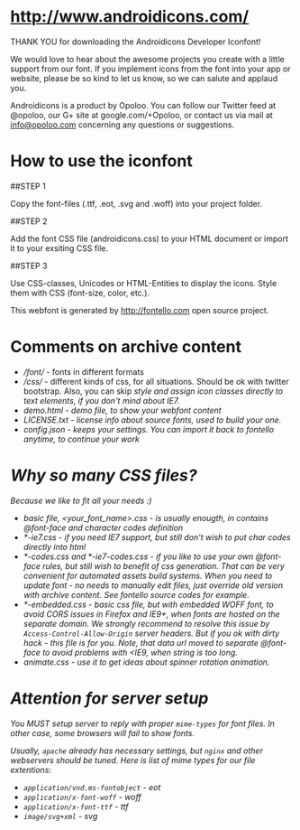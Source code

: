 # http://www.androidicons.com/

THANK YOU for downloading the Androidicons Developer Iconfont!

We would love to hear about the awesome projects you create with a little support from our font. If you implement icons from the font into your app or website, please be so kind to let us know, so we can salute and applaud you.

Androidicons is a product by Opoloo. You can follow our Twitter feed at @opoloo, our G+ site at google.com/+Opoloo, or contact us via mail at info@opoloo.com concerning any questions or suggestions.


# How to use the iconfont

##STEP 1

Copy the font-files (.ttf, .eot, .svg and .woff) into your project folder.

##STEP 2

Add the font CSS file (androidicons.css) to your HTML document or import it to your exsiting CSS file.

##STEP 3

Use CSS-classes, Unicodes or HTML-Entities to display the icons. Style them with CSS (font-size, color, etc.).

This webfont is generated by http://fontello.com open source project.


# Comments on archive content

* _/font/_ - fonts in different formats
* _/css/_  - different kinds of css, for all situations. Should be ok with twitter bootstrap. Also, you can skip <i> style and assign icon classes directly to text elements, if you don't mind about IE7.
* demo.html - demo file, to show your webfont content
* LICENSE.txt - license info about source fonts, used to build your one.
* config.json - keeps your settings. You can import it back to fontello anytime, to continue your work


# Why so many CSS files?

Because we like to fit all your needs :)

* basic file, _<your_font_name>.css_ - is usually enougth, in contains @font-face and character codes definition
* \*-ie7.css - if you need IE7 support, but still don't wish to put char codes directly into html
* \*-codes.css and *-ie7-codes.css - if you like to use your own @font-face rules, but still wish to benefit of css generation. That can be very convenient for automated assets build systems. When you need to update font - no needs to manually edit files, just override old version with archive content. See fontello source codes for example.
* \*-embedded.css - basic css file, but with embedded WOFF font, to avoid CORS issues in Firefox and IE9+, when fonts are hosted on the separate domain. We strongly recommend to resolve this issue by `Access-Control-Allow-Origin` server headers. But if you ok with dirty hack - this file is for you. Note, that data url moved to separate @font-face to avoid problems with <IE9, when string is too long.
* animate.css - use it to get ideas about spinner rotation animation.


# Attention for server setup

You MUST setup server to reply with proper `mime-types` for font files. In other case, some browsers will fail to show fonts.

Usually, `apache` already has necessary settings, but `nginx` and other webservers should be tuned. Here is list of mime types for our file extentions:

* `application/vnd.ms-fontobject` - eot
* `application/x-font-woff` - woff
* `application/x-font-ttf` - ttf
* `image/svg+xml` - svg

